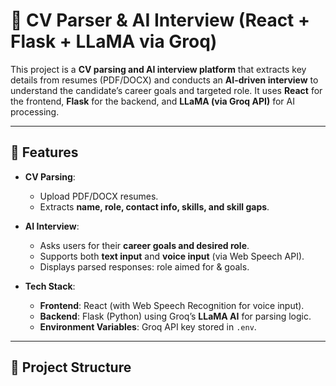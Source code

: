 # 📄 CV Parser & AI Interview (React + Flask + LLaMA via Groq)

This project is a **CV parsing and AI interview platform** that extracts key details from resumes (PDF/DOCX) and conducts an **AI-driven interview** to understand the candidate’s career goals and targeted role. It uses **React** for the frontend, **Flask** for the backend, and **LLaMA (via Groq API)** for AI processing.

---

## 🔑 Features

- **CV Parsing**:
  - Upload PDF/DOCX resumes.
  - Extracts **name, role, contact info, skills, and skill gaps**.

- **AI Interview**:
  - Asks users for their **career goals and desired role**.
  - Supports both **text input** and **voice input** (via Web Speech API).
  - Displays parsed responses: role aimed for & goals.

- **Tech Stack**:
  - **Frontend**: React (with Web Speech Recognition for voice input).
  - **Backend**: Flask (Python) using Groq’s **LLaMA AI** for parsing logic.
  - **Environment Variables**: Groq API key stored in `.env`.

---

## 📂 Project Structure

